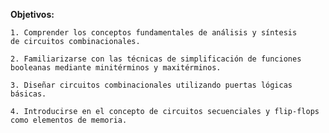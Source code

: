 **Objetivos:**

    1. Comprender los conceptos fundamentales de análisis y síntesis
    de circuitos combinacionales.
    
    2. Familiarizarse con las técnicas de simplificación de funciones
    booleanas mediante minitérminos y maxitérminos.
    
    3. Diseñar circuitos combinacionales utilizando puertas lógicas
    básicas.
    
    4. Introducirse en el concepto de circuitos secuenciales y flip-flops
    como elementos de memoria.
